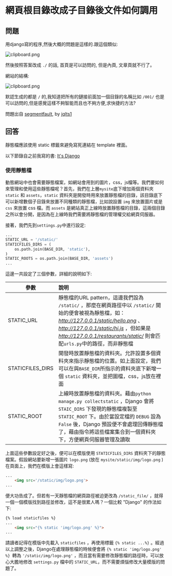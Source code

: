 # 網頁根目錄改成子目錄後文件如何調用

## 問題

用django寫的程序,然後大概的問題是這樣的.跟這個類似:

![clipboard.png](https://segmentfault.com/img/bVzhBT)

然後按照答案改成 `./` 的話, 首頁是可以訪問的, 但是內頁, 文章頁就不行了。

網站的結構:

![clipboard.png](https://segmentfault.com/img/bVzhB2)

默認生成的都是 `/` 的,我知道把所有的鏈接前面加一個目錄的名稱比如 `/001/` 也是可以訪問的,但是感覺這樣不夠智能而且也不夠方便,求快捷的方法?

問題出自 [segmentfault](https://segmentfault.com/q/1010000005986846/a-1020000005991601), by [jqlts1](https://segmentfault.com/u/jqlts1)

## 回答

靜態檔應該使用 static 標籤來避免寫死連結在 template 裡面。

以下節錄自之前我寫的書: [It's Django](https://github.com/its-django/mysite/wiki)

### 使用靜態檔

動態網站中也會需要靜態檔案，如網站會用到的圖片，css，js檔等。我們要如何來管理和使用這些靜態檔呢？首先，我們在上層`mysite`底下增加兩個資料夾 `static` 和 `assets`，`static` 資料夾是開發時用來放置靜態檔的目錄，該目錄底下可以新增數個子目錄來放置不同種類的靜態檔，比如說設置 `img` 來放置圖片或是 `css` 來放置 css 檔。而 `assets` 是網站真正上線時放置靜態檔的目錄，這兩個目錄之所以會分開，是因為在上線時我們需要將靜態檔的管理權交給網頁伺服器。

接著，我們先到`settings.py`中進行設定:

```python
...
STATIC_URL = '/static/'
STATICFILES_DIRS = (
    os.path.join(BASE_DIR, 'static'),
)
STATIC_ROOTS = os.path.join(BASE_DIR, 'assets')
...
```

這邊一共設定了三個參數，詳細的說明如下:

|參數|說明|
|---|:--|
| STATIC_URL | 靜態檔的URL pattern，這邊我們設為 `/static/` ，那麼在網頁路徑中以 `/static/` 開始的便會被視為靜態檔，如： *http://127.0.0.1/static/hello.png* 、 *http://127.0.0.1/static/hi.js* ，但如果是 *http://127.0.0.1/restaurants/static/* 則會匹配`urls.py`中的路徑，而非靜態檔 |
| STATICFILES_DIRS | 開發時放置靜態檔的資料夾。允許設置多個資料夾來指示靜態檔的位置。如上面設定，我們可以在與`BASE_DIR`所指示的資料夾底下新增一個 `static` 資料夾，並把圖檔，css，js放在裡面 |
| STATIC_ROOT | 上線時放置靜態檔的資料夾。藉由`python manage.py collectstatic` ，Django 會將 `STAIC_DIRS` 下發現的靜態檔複製至 `STATIC_ROOT` 下。由於當設定檔的 `DEBUG` 設為 `False` 後，Django 預設便不會處理回傳靜態檔了，藉由指令將這些檔案集合到一個資料夾下，方便網頁伺服器管理及讀取 |

上面這些參數設定好之後，便可以在模版使用 `STATICFILES_DIRS` 資料夾下的靜態檔案。假設網站要新增一張圖片 `logo.png` (放在 `mysite/static/img/logo.png` ) 在頁面上，我們在模版上會這樣寫:

```html
...
    <img src='/static/img/logo.png'>
...
```

便大功告成了。但若有一天靜態檔的網頁路徑被迫更改為 `/static_file/` ，就得一個一個模版找到路徑並修改，這不是很累人嗎？一個比較 "Django" 的作法如下:

```html
{% load staticfiles %}
...
    <img src="{% static 'img/logo.png' %}">
...
```

請讀者記得在模版中先載入 `staticfiles` ，再使用標籤 `{% static ...%}` 。經過以上調整之後，Django在處理靜態檔的時候便會將 `{% static 'img/logo.png' %} `轉為 `'/static/img/logo.png'` ，而且當有需要修改靜態檔的路徑時，可以放心大膽地修改 `settings.py` 檔中的 `STATIC_URL`，而不需要煩惱修改大量模版的問題了。
